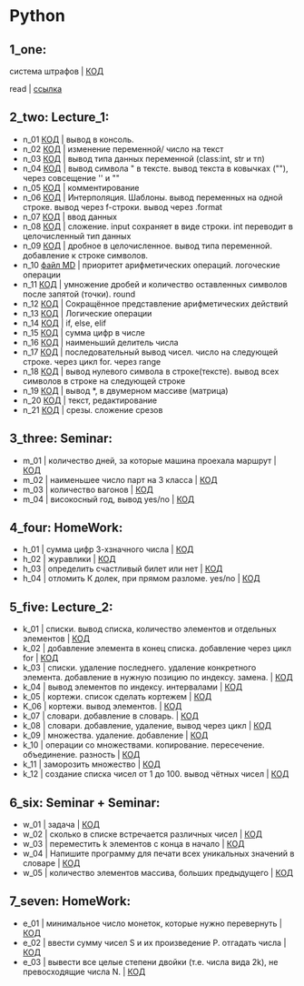 # Python
## 1_one: 

система штрафов | [КОД](1_one/skilllb.py)

read | [ссылка](1_one/sk_read.md)

## 2_two: Lecture_1:
- n_01 [КОД](2_two/n_01.py) |  вывод в консоль.
- n_02 [КОД](2_two/n_02.py) | изменение переменной/ число на текст
- n_03 [КОД](2_two/n_03.py) | вывод типа данных переменной (class:int, str и  тп)
- n_04 [КОД](2_two/n_04.py) | вывод символа " в тексте. вывод текста в ковычках (""), через совсещение '' и ""
- n_05 [КОД](2_two/n_05.py) | комментирование
- n_06 [КОД](2_two/n_06.py) | Интерполяция. Шаблоны. вывод переменных на одной строке. вывод через f-строки. вывод через .format
- n_07 [КОД](2_two/n_07.py) | ввод данных
- n_08 [КОД](2_two/n_08.py) | сложение. input сохраняет в виде строки. int переводит в целочисленный тип данных
- n_09 [КОД](2_two/n_09.py) | дробное в целочисленное. вывод типа переменной. добавление к строке символов.
- n_10 [файл MD](2_two/n_10.md) | приоритет арифметических операций. логоческие операции
- n_11 [КОД](2_two/n_11.py) | умножение дробей и количество оставленных символов после запятой (точки). round 
- n_12 [КОД](2_two/n_12.py) | Сокращённое представление арифметических действий
- n_13 [КОД](2_two/n_13.py) | Логические операции
- n_14 [КОД](2_two/n_14.py) | if, else, elif
- n_15 [КОД](2_two/n_15.py) | сумма цифр в числе
- n_16 [КОД](2_two/n_16.py) | наименьший делитель числа
- n_17 [КОД](2_two/n_17.py) | последовательный вывод чисел. число на следующей строке. через цикл for. через range
- n_18 [КОД](2_two/n_18.py) | вывод нулевого символа в строке(тексте). вывод всех символов в строке на следующей строке
- n_19 [КОД](2_two/n_19.py) | вывод *, в двумерном массиве (матрица)
- n_20 [КОД](2_two/n_20.py) | текст, редактирование
- n_21 [КОД](2_two/n_21.py) | срезы. сложение срезов
    
## 3_three: Seminar:
- m_01 | количество дней, за которые машина проехала маршрут | [КОД](3_three/m_01.py)
- m_02 | наименьшее число парт на 3 класса | [КОД](3_three/m_02.py)
- m_03 | количество вагонов | [КОД](3_three/m_03.py)
- m_04 | високосный год, вывод yes/no | [КОД](3_three/m_04.py)

## 4_four: HomeWork:

- h_01 | сумма цифр 3-хзначного числа | [КОД](4_four/h_01.py)
- h_02 | журавлики | [КОД](4_four/h_02.py)
- h_03 | определить счастливый билет или нет | [КОД](4_four/h_03.py)
- h_04 | отломить К долек, при прямом разломе. yes/no | [КОД](4_four/h_04.py)

## 5_five: Lecture_2:

- k_01 | списки. вывод списка, количество элементов и отдельных элементов | [КОД](5_five/k_01.py)
- k_02 | добавление элемента в конец списка. добавление через цикл for | [КОД](5_five/k_02.py)
- k_03 | списки. удаление последнего. удаление конкретного элемента. добавление в нужную позицию по индексу. замена. | [КОД](5_five/k_03.py)
- k_04 | вывод элементов по индексу. интервалами |  [КОД](5_five/k_04.py)
- k_05 | кортежи. список сделать кортежем | [КОД](5_five/k_05.py)
- K_06 | кортежи. вывод элементов. | [КОД](5_five/k_06.py)
- k_07 | словари. добавление в словарь. | [КОД](5_five/k_07.py)
- k_08 | словари. добавление, удаление, вывод через цикл | [КОД](5_five/k_08.py)
- k_09 | множества. удаление. добавление | [КОД](5_five/k_09.py)
- k_10 | операции со множествами. копирование. пересечение. объединение. разность | [КОД](5_five/k_10.py)
- k_11 | заморозить множество | [КОД](5_five/k_11.py)
- k_12 | создание списка чисел от 1 до 100. вывод чётных чисел | [КОД](5_five/k_12.py)

## 6_six: Seminar + Seminar:
- w_01 | задача | [КОД](6_six/w_01.py)
- w_02 | сколько в списке встречается различных чисел | [КОД](6_six/w_02.py)
- w_03 | переместить k элементов с конца в начало | [КОД](6_six/w_03.py)
- w_04 | Напишите программу для печати всех уникальных значений в словаре | [КОД](6_six/w_04.py)
- w_05 | количество элементов массива, больших предыдущего | [КОД](6_six/w_05.py)

## 7_seven: HomeWork:
- e_01 | минимальное число монеток, которые нужно перевернуть | [КОД](7_seven/e_01.py)
- e_02 | ввести сумму чисел S и их произведение P. отгадать числа | [КОД](7_seven/e_02.py)
- e_03 | вывести все целые степени двойки (т.е. числа вида 2k), не превосходящие числа N. | [КОД](7_seven/e_03.py)


